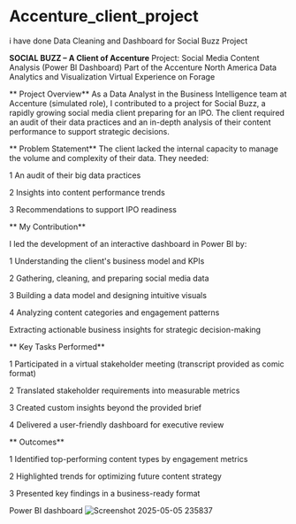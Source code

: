 # Accenture_client_project
i have done Data Cleaning and Dashboard for Social Buzz Project


**SOCIAL BUZZ – A Client of Accenture**
Project: Social Media Content Analysis (Power BI Dashboard)
Part of the Accenture North America Data Analytics and Visualization Virtual Experience on Forage

 ** Project Overview**
As a Data Analyst in the Business Intelligence team at Accenture (simulated role), I contributed to a project for Social Buzz, a rapidly growing social media client preparing for an IPO. The client required an audit of their data practices and an in-depth analysis of their content performance to support strategic decisions.

** Problem Statement**
The client lacked the internal capacity to manage the volume and complexity of their data. They needed:

1 An audit of their big data practices

2 Insights into content performance trends

3 Recommendations to support IPO readiness

** My Contribution**

I led the development of an interactive dashboard in Power BI by:

1 Understanding the client's business model and KPIs

2 Gathering, cleaning, and preparing social media data

3 Building a data model and designing intuitive visuals

4 Analyzing content categories and engagement patterns

Extracting actionable business insights for strategic decision-making

** Key Tasks Performed**

1 Participated in a virtual stakeholder meeting (transcript provided as comic format)

2 Translated stakeholder requirements into measurable metrics

3 Created custom insights beyond the provided brief

4 Delivered a user-friendly dashboard for executive review

** Outcomes**

1 Identified top-performing content types by engagement metrics

2 Highlighted trends for optimizing future content strategy

3 Presented key findings in a business-ready format


Power BI dashboard 
![Screenshot 2025-05-05 235837](https://github.com/user-attachments/assets/f9d6648f-c83b-4780-a151-99d71d75fe7a)
